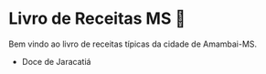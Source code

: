 # Livro de Receitas MS :shallow_pan_of_food:

Bem vindo ao livro de receitas típicas da cidade de Amambai-MS.

- Doce de Jaracatiá
